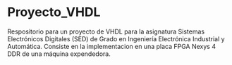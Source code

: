 ﻿# Proyecto_VHDL
Respositorio para un proyecto de VHDL para la asignatura Sistemas Electrónicos Digitales (SED) de Grado en Ingeniería Electrónica Industrial y Automática.
Consiste en la implementacion en una placa FPGA Nexys 4 DDR de una máquina expendedora.
